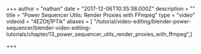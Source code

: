 +++
author = "nathan"
date = "2017-12-06T10:35:38.000Z"
description = ""
title = "Power Sequencer Utils: Render Proxies with FFmpeg"
type = "video"
videoid = "4EZOtj1PTik"
aliases = [ "/tutorial/video-editing/blender-power-sequencer/blender-video-editing-tutorials/chapter/13_power_sequencer_utils_render_proxies_with_ffmpeg",]

+++